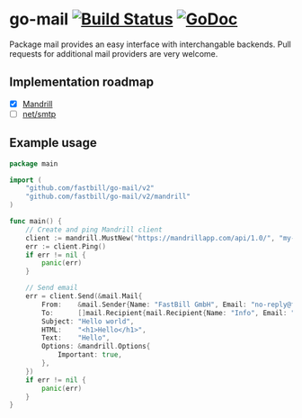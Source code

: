 # go-mail [![Build Status](https://travis-ci.org/fastbill/go-mail.svg?branch=master)](https://travis-ci.org/fastbill/go-mail) [![GoDoc](https://godoc.org/github.com/fastbill/go-mail?status.svg)](https://godoc.org/github.com/fastbill/go-mail)

Package mail provides an easy interface with interchangable backends.
Pull requests for additional mail providers are very welcome.

## Implementation roadmap

- [x] [Mandrill](https://mandrillapp.com)
- [ ] [net/smtp](https://golang.org/pkg/net/smtp/)

## Example usage

```go
package main

import (
	"github.com/fastbill/go-mail/v2"
	"github.com/fastbill/go-mail/v2/mandrill"
)

func main() {
	// Create and ping Mandrill client
	client := mandrill.MustNew("https://mandrillapp.com/api/1.0/", "my-token")
	err := client.Ping()
	if err != nil {
		panic(err)
	}

	// Send email
	err = client.Send(&mail.Mail{
		From:    &mail.Sender{Name: "FastBill GmbH", Email: "no-reply@fastbill.com"},
		To:      []mail.Recipient{mail.Recipient{Name: "Info", Email: "info@fastbill.com"}},
		Subject: "Hello world",
		HTML:    "<h1>Hello</h1>",
		Text:    "Hello",
		Options: &mandrill.Options{
			Important: true,
		},
	})
	if err != nil {
		panic(err)
	}
}
```
